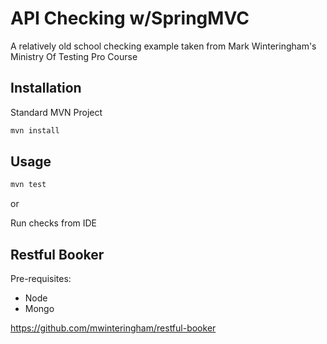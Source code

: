 # API Checking w/SpringMVC

A relatively old school checking example taken from Mark Winteringham's Ministry Of Testing Pro Course 

## Installation

Standard MVN Project

```bash
mvn install
```

## Usage

```bash
mvn test
```
or

Run checks from IDE

## Restful Booker

Pre-requisites:

- Node
- Mongo

https://github.com/mwinteringham/restful-booker